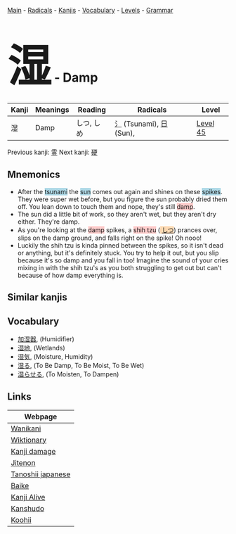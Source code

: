 <style> bigfont {font-size: 100px}</style>
[Main](../README.md) -
[Radicals](../radicals.md) -
[Kanjis](../kanjis.md) -
[Vocabulary](../vocabulary.md) -
[Levels](../levels.md) -
[Grammar](../grammar.md)
# <bigfont> 湿</bigfont> - Damp 

| Kanji | Meanings | Reading | Radicals | Level |
| --- | --- | --- | --- | --- |
| 湿 | Damp | しつ, しめ | [氵](../radicals/氵.md) (Tsunami), [日](../radicals/日.md) (Sun),  | [Level 45](../levels/wk_level45.md) |

Previous kanji: [霊](霊.md) Next kanji: [硬](硬.md) 

## Mnemonics
 * After the <span style="background-color:#ADD8E6"> tsunami</span> the <span style="background-color:#ADD8E6"> sun</span> comes out again and shines on these <span style="background-color:#ADD8E6"> spikes</span>. They were super wet before, but you figure the sun probably dried them off. You lean down to touch them and nope, they's still <span style="background-color:#ffcccb"> damp</span>.
* The sun did a little bit of work, so they aren't wet, but they aren't dry either. They're damp.
* As you're looking at the <span style="background-color:#ffcccb"> damp</span> spikes, a <span style="background-color:#ffcccb"> shih tzu</span> (<span style="background-color:#fed8b1"> [しつ](https://jisho.org/search/しつ)</span>) prances over, slips on the damp ground, and falls right on the spike! Oh nooo!
* Luckily the shih tzu is kinda pinned between the spikes, so it isn't dead or anything, but it's definitely stuck. You try to help it out, but you slip because it's so damp and you fall in too! Imagine the sound of your cries mixing in with the shih tzu's as you both struggling to get out but can't because of how damp everything is.


## Similar kanjis
 


## Vocabulary
 * [加湿器](../vocabulary/湿.md), (Humidifier)
* [湿地](../vocabulary/湿.md), (Wetlands)
* [湿気](../vocabulary/湿.md), (Moisture, Humidity)
* [湿る](../vocabulary/湿.md), (To Be Damp, To Be Moist, To Be Wet)
* [湿らせる](../vocabulary/湿.md), (To Moisten, To Dampen)



## Links 

| Webpage |
| --- |
| [Wanikani          ](https://www.wanikani.com/kanji/湿) |
| [Wiktionary        ](https://en.wiktionary.org/wiki/湿) |
| [Kanji damage      ](http://www.kanjidamage.com/kanji/search?utf8=✓&q=湿) |
| [Jitenon           ](https://jitenon.com/kanji/湿) |
| [Tanoshii japanese ](https://www.tanoshiijapanese.com/dictionary/kanji.cfm?k=湿) |
| [Baike             ](https://baike.baidu.com/item/湿) |
| [Kanji Alive       ](https://app.kanjialive.com/湿) |
| [Kanshudo          ](https://www.kanshudo.com/searchmn?q=湿) |
| [Koohii            ](https://kanji.koohii.com/study/kanji/湿) |
